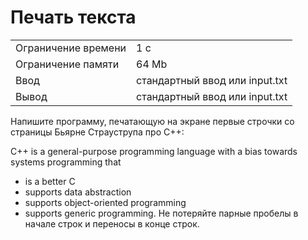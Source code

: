 # Печать текста

<table>
 <tr>
    <td>Ограничение времени</td>
    <td>1 c</td>
 </tr>
 <tr>
    <td>Ограничение памяти</td>
    <td>64 Mb</td>
 </tr>
  <tr>
    <td>Ввод</td>
    <td>стандартный ввод или input.txt</td>
 </tr>
  <tr>
    <td>Вывод</td>
    <td>стандартный ввод или input.txt</td>
 </tr>
</table>


Напишите программу, печатающую на экране первые строчки со страницы Бьярне Страуструпа про C++:

C++ is a general-purpose programming language with a bias towards systems programming that
  - is a better C
  - supports data abstraction
  - supports object-oriented programming
  - supports generic programming.
Не потеряйте парные пробелы в начале строк и переносы в конце строк.